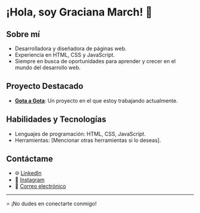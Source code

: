# ¡Hola, soy Graciana March! 👋

## Sobre mí
- Desarrolladora y diseñadora de páginas web.
- Experiencia en HTML, CSS y JavaScript.
- Siempre en busca de oportunidades para aprender y crecer en el mundo del desarrollo web.

## Proyecto Destacado
- **[Gota a Gota](https://github.com/gracimarch/drop-by-drop)**: Un proyecto en el que estoy trabajando actualmente.

## Habilidades y Tecnologías
- Lenguajes de programación: HTML, CSS, JavaScript.
- Herramientas: [Mencionar otras herramientas si lo deseas].

## Contáctame
- 🌐 [LinkedIn](https://www.linkedin.com/in/gracimarch/)
- 📸 [Instagram](https://www.instagram.com/graciimarch/)
- 📧 [Correo electrónico](mailto:gracianamarch1@gmail.com)

---

⭐ ¡No dudes en conectarte conmigo!
